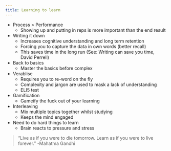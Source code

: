 ```yaml
---
title: Learning to learn
---
```


- Process > Performance
	- Showing up and putting in reps is more important than the end result
- Writing it down
	- Increases cognitive understanding and long term retention
	- Forcing you to capture the data in own words (better recall)
	- This saves time in the long run (See: Writing can save you time, David Perrell)
- Back to basics
	- Master the basics before complex
- Verablise
	- Requires you to re-word on the fly
	- Complexity and jargon are used to mask a lack of understanding
	- ELI5 test  
- Gamification
	- Gameify the fuck out of your learning
- Interleaving
	- Mix multiple topics together whilst studying
	- Keeps the mind engaged
- Need to do hard things to learn
	- Brain reacts to pressure and stress

> “Live as if you were to die tomorrow. Learn as if you were to live forever.” -Mahatma Gandhi
